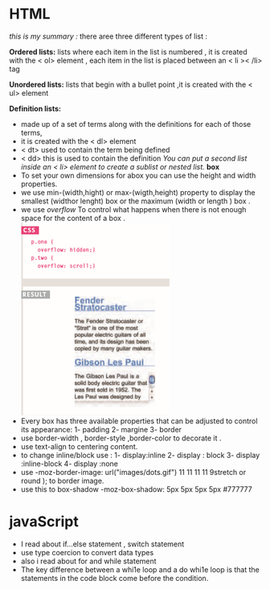 # HTML
*this is my summary :*
there aree three different types of list  :

**Ordered lists:** 
 lists where each item in the list is numbered , it is created with the < ol> element , each item in the list is placed between an < li >< /li> tag
 
 **Unordered lists:** 
 lists that begin with a bullet point ,it is created with the < ul> element

**Definition lists:** 
* made up of a set of terms along with the definitions for each of those terms, 
* it is created with the < dl> element  
* < dt> used to contain the term being defined 
* < dd> this is used to contain the definition
*You can put a second list inside an < li> element to create a sublist or nested list.*
**box**
* To set your own dimensions for abox you can use the height and width properties.
*  we use min-(width,hight)  or max-(wigth,height) property to display the smallest (widthor lenght)  box or the maximum (width  or length ) box .
*   we use *overflow*  To control what happens when there is not enough space for the content of a box .
![image](img/result.png)
* Every box has three available properties that can be adjusted to control its appearance:
1- padding
2- margine
3- border
* use border-width , border-style ,border-color to decorate it .
* use text-align to centering content.
* to change inline/block use :
1- display:inline
2- display : block
3- display :inline-block 
4- display :none 
* use  -moz-border-image: url("images/dots.gif")   11 11 11 11 9stretch or round ); to border image.
* use this to box-shadow   -moz-box-shadow: 5px 5px 5px 5px #777777

# javaScript 
* I read about if...else  statement , switch statement 
*  use type coercion to  convert data types 
* also i read about for and while statement 
* The key difference between a whi1e loop and a do whi1e  loop is that the statements in the code block come before the condition.

